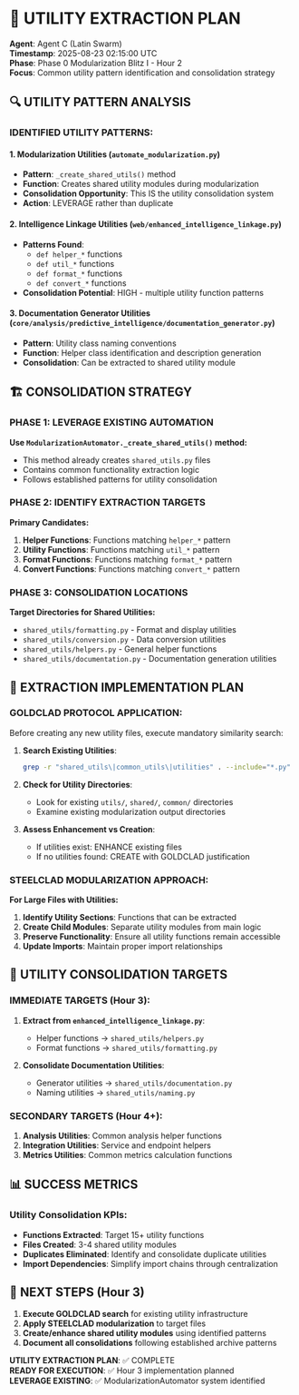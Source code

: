 # 🔧 UTILITY EXTRACTION PLAN
**Agent**: Agent C (Latin Swarm)  
**Timestamp**: 2025-08-23 02:15:00 UTC  
**Phase**: Phase 0 Modularization Blitz I - Hour 2  
**Focus**: Common utility pattern identification and consolidation strategy  

## 🔍 UTILITY PATTERN ANALYSIS

### **IDENTIFIED UTILITY PATTERNS:**

#### **1. Modularization Utilities** (`automate_modularization.py`)
- **Pattern**: `_create_shared_utils()` method
- **Function**: Creates shared utility modules during modularization
- **Consolidation Opportunity**: This IS the utility consolidation system
- **Action**: LEVERAGE rather than duplicate

#### **2. Intelligence Linkage Utilities** (`web/enhanced_intelligence_linkage.py`)
- **Patterns Found**: 
  - `def helper_*` functions
  - `def util_*` functions  
  - `def format_*` functions
  - `def convert_*` functions
- **Consolidation Potential**: HIGH - multiple utility function patterns

#### **3. Documentation Generator Utilities** (`core/analysis/predictive_intelligence/documentation_generator.py`)
- **Pattern**: Utility class naming conventions
- **Function**: Helper class identification and description generation
- **Consolidation**: Can be extracted to shared utility module

## 🏗️ CONSOLIDATION STRATEGY

### **PHASE 1: LEVERAGE EXISTING AUTOMATION**
**Use `ModularizationAutomator._create_shared_utils()` method:**
- This method already creates `shared_utils.py` files
- Contains common functionality extraction logic
- Follows established patterns for utility consolidation

### **PHASE 2: IDENTIFY EXTRACTION TARGETS**
**Primary Candidates:**
1. **Helper Functions**: Functions matching `helper_*` pattern
2. **Utility Functions**: Functions matching `util_*` pattern
3. **Format Functions**: Functions matching `format_*` pattern
4. **Convert Functions**: Functions matching `convert_*` pattern

### **PHASE 3: CONSOLIDATION LOCATIONS**
**Target Directories for Shared Utilities:**
- `shared_utils/formatting.py` - Format and display utilities
- `shared_utils/conversion.py` - Data conversion utilities
- `shared_utils/helpers.py` - General helper functions
- `shared_utils/documentation.py` - Documentation generation utilities

## 🎯 EXTRACTION IMPLEMENTATION PLAN

### **GOLDCLAD PROTOCOL APPLICATION:**
Before creating any new utility files, execute mandatory similarity search:

1. **Search Existing Utilities**: 
   ```bash
   grep -r "shared_utils\|common_utils\|utilities" . --include="*.py"
   ```

2. **Check for Utility Directories**:
   - Look for existing `utils/`, `shared/`, `common/` directories
   - Examine existing modularization output directories

3. **Assess Enhancement vs Creation**:
   - If utilities exist: ENHANCE existing files
   - If no utilities found: CREATE with GOLDCLAD justification

### **STEELCLAD MODULARIZATION APPROACH:**
**For Large Files with Utilities:**
1. **Identify Utility Sections**: Functions that can be extracted
2. **Create Child Modules**: Separate utility modules from main logic
3. **Preserve Functionality**: Ensure all utility functions remain accessible
4. **Update Imports**: Maintain proper import relationships

## 🔄 UTILITY CONSOLIDATION TARGETS

### **IMMEDIATE TARGETS (Hour 3):**
1. **Extract from `enhanced_intelligence_linkage.py`**:
   - Helper functions → `shared_utils/helpers.py`
   - Format functions → `shared_utils/formatting.py`

2. **Consolidate Documentation Utilities**:
   - Generator utilities → `shared_utils/documentation.py`
   - Naming utilities → `shared_utils/naming.py`

### **SECONDARY TARGETS (Hour 4+):**
1. **Analysis Utilities**: Common analysis helper functions
2. **Integration Utilities**: Service and endpoint helpers
3. **Metrics Utilities**: Common metrics calculation functions

## 📊 SUCCESS METRICS

### **Utility Consolidation KPIs:**
- **Functions Extracted**: Target 15+ utility functions
- **Files Created**: 3-4 shared utility modules
- **Duplicates Eliminated**: Identify and consolidate duplicate utilities
- **Import Dependencies**: Simplify import chains through centralization

## 🚀 NEXT STEPS (Hour 3)
1. **Execute GOLDCLAD search** for existing utility infrastructure
2. **Apply STEELCLAD modularization** to target files
3. **Create/enhance shared utility modules** using identified patterns
4. **Document all consolidations** following established archive patterns

**UTILITY EXTRACTION PLAN**: ✅ COMPLETE  
**READY FOR EXECUTION**: ✅ Hour 3 implementation planned  
**LEVERAGE EXISTING**: ✅ ModularizationAutomator system identified